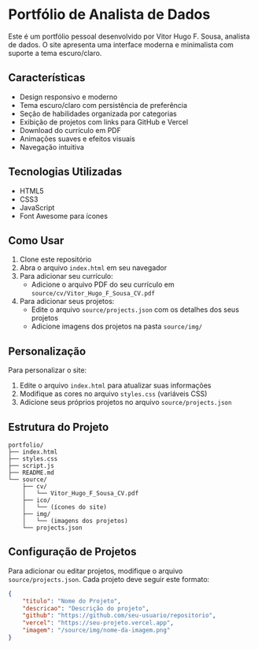 # Portfólio de Analista de Dados

Este é um portfólio pessoal desenvolvido por Vitor Hugo F. Sousa, analista de dados. O site apresenta uma interface moderna e minimalista com suporte a tema escuro/claro.

## Características

- Design responsivo e moderno
- Tema escuro/claro com persistência de preferência
- Seção de habilidades organizada por categorias
- Exibição de projetos com links para GitHub e Vercel
- Download do currículo em PDF
- Animações suaves e efeitos visuais
- Navegação intuitiva

## Tecnologias Utilizadas

- HTML5
- CSS3
- JavaScript
- Font Awesome para ícones

## Como Usar

1. Clone este repositório
2. Abra o arquivo `index.html` em seu navegador
3. Para adicionar seu currículo:
   - Adicione o arquivo PDF do seu currículo em `source/cv/Vitor_Hugo_F_Sousa_CV.pdf`
4. Para adicionar seus projetos:
   - Edite o arquivo `source/projects.json` com os detalhes dos seus projetos
   - Adicione imagens dos projetos na pasta `source/img/`

## Personalização

Para personalizar o site:

1. Edite o arquivo `index.html` para atualizar suas informações
2. Modifique as cores no arquivo `styles.css` (variáveis CSS)
3. Adicione seus próprios projetos no arquivo `source/projects.json`

## Estrutura do Projeto

```
portfolio/
├── index.html
├── styles.css
├── script.js
├── README.md
└── source/
    ├── cv/
    │   └── Vitor_Hugo_F_Sousa_CV.pdf
    ├── ico/
    │   └── (ícones do site)
    ├── img/
    │   └── (imagens dos projetos)
    └── projects.json
```

## Configuração de Projetos

Para adicionar ou editar projetos, modifique o arquivo `source/projects.json`. Cada projeto deve seguir este formato:

```json
{
    "titulo": "Nome do Projeto",
    "descricao": "Descrição do projeto",
    "github": "https://github.com/seu-usuario/repositorio",
    "vercel": "https://seu-projeto.vercel.app",
    "imagem": "/source/img/nome-da-imagem.png"
}
```

